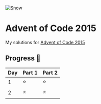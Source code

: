 ![Snow](https://mir-s3-cdn-cf.behance.net/project_modules/hd/f36f96110033033.5fe1ffacddc8b.gif)
# Advent of Code 2015

My solutions for [Advent of Code 2015](https://adventofcode.com/2015)

## Progress 💫

| Day | Part 1 | Part 2 |
|-----|--------|--------|
| 1   | ⭐     | ⭐    |
| 2   | ⭐     | ⭐    |

